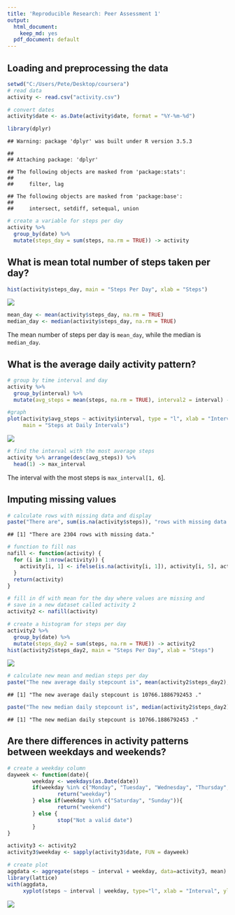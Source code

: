 ```yaml
---
title: 'Reproducible Research: Peer Assessment 1'
output:
  html_document:
    keep_md: yes
  pdf_document: default
---
```



## Loading and preprocessing the data

```r
setwd("C:/Users/Pete/Desktop/coursera")
# read data
activity <- read.csv("activity.csv")

# convert dates
activity$date <- as.Date(activity$date, format = "%Y-%m-%d")

library(dplyr)
```

```
## Warning: package 'dplyr' was built under R version 3.5.3
```

```
## 
## Attaching package: 'dplyr'
```

```
## The following objects are masked from 'package:stats':
## 
##     filter, lag
```

```
## The following objects are masked from 'package:base':
## 
##     intersect, setdiff, setequal, union
```

```r
# create a variable for steps per day
activity %>% 
  group_by(date) %>% 
  mutate(steps_day = sum(steps, na.rm = TRUE)) -> activity
```

## What is mean total number of steps taken per day?

```r
hist(activity$steps_day, main = "Steps Per Day", xlab = "Steps")
```

![](PA1_template_files/figure-html/unnamed-chunk-2-1.png)<!-- -->

```r
mean_day <- mean(activity$steps_day, na.rm = TRUE)
median_day <- median(activity$steps_day, na.rm = TRUE)
```
The mean number of steps per day is `mean_day`, while the median is `median_day`.

## What is the average daily activity pattern?

```r
# group by time interval and day
activity %>% 
  group_by(interval) %>% 
  mutate(avg_steps = mean(steps, na.rm = TRUE), interval2 = interval) -> activity

#graph
plot(activity$avg_steps ~ activity$interval, type = "l", xlab = "Interval", ylab = "Steps", 
     main = "Steps at Daily Intervals")
```

![](PA1_template_files/figure-html/unnamed-chunk-3-1.png)<!-- -->

```r
# find the interval with the most average steps
activity %>% arrange(desc(avg_steps)) %>% 
  head(1) -> max_interval
```
The interval with the most steps is `max_interval[1, 6`].

## Imputing missing values

```r
# calculate rows with missing data and display
paste("There are", sum(is.na(activity$steps)), "rows with missing data.")
```

```
## [1] "There are 2304 rows with missing data."
```

```r
# function to fill nas
nafill <- function(activity) {
  for (i in 1:nrow(activity)) {
    activity[i, 1] <- ifelse(is.na(activity[i, 1]), activity[i, 5], activity[i, 1])
  }
  return(activity)
}

# fill in df with mean for the day where values are missing and 
# save in a new dataset called activity 2
activity2 <- nafill(activity)

# create a histogram for steps per day
activity2 %>% 
  group_by(date) %>% 
  mutate(steps_day2 = sum(steps, na.rm = TRUE)) -> activity2
hist(activity2$steps_day2, main = "Steps Per Day", xlab = "Steps")
```

![](PA1_template_files/figure-html/unnamed-chunk-4-1.png)<!-- -->

```r
# calculate new mean and median steps per day
paste("The new average daily stepcount is", mean(activity2$steps_day2), ".")
```

```
## [1] "The new average daily stepcount is 10766.1886792453 ."
```

```r
paste("The new median daily stepcount is", median(activity2$steps_day2), ".")
```

```
## [1] "The new median daily stepcount is 10766.1886792453 ."
```


## Are there differences in activity patterns between weekdays and weekends?

```r
# create a weekday column
dayweek <- function(date){
        weekday <- weekdays(as.Date(date))
        if(weekday %in% c("Monday", "Tuesday", "Wednesday", "Thursday", "Friday")){
                return("weekday")
        } else if(weekday %in% c("Saturday", "Sunday")){
                return("weekend")
        } else {
                stop("Not a valid date")
        }
}

activity3 <- activity2
activity3$weekday <- sapply(activity3$date, FUN = dayweek)

# create plot
aggdata <- aggregate(steps ~ interval + weekday, data=activity3, mean)
library(lattice)
with(aggdata,
     xyplot(steps ~ interval | weekday, type="l", xlab = "Interval", ylab = "Number of steps", layout = c(1, 2)))
```

![](PA1_template_files/figure-html/unnamed-chunk-5-1.png)<!-- -->
